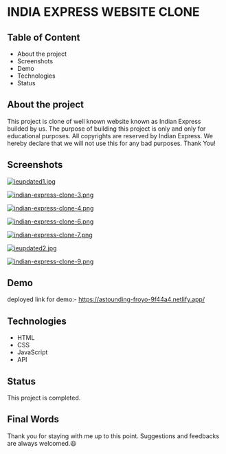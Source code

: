 
# INDIA EXPRESS WEBSITE CLONE





## Table of Content

- About the project
- Screenshots
- Demo
- Technologies
- Status


## About the project

This project is clone of well known website known as Indian Express builded by us. The purpose of building this project is only and only for educational purposes. All copyrights are reserved by Indian Express. We hereby declare that we will not use this for any bad purposes. Thank You!
## Screenshots

[![ieupdated1.jpg](https://i.postimg.cc/TPzQP1Mq/ieupdated1.jpg)](https://postimg.cc/t1zFSXgY)

[![indian-express-clone-3.png](https://i.postimg.cc/65G9gyBs/indian-express-clone-3.png)](https://postimg.cc/HVdD7WJ3)

[![indian-express-clone-4.png](https://i.postimg.cc/TPQGgbJb/indian-express-clone-4.png)](https://postimg.cc/v11pdcj8)

[![indian-express-clone-6.png](https://i.postimg.cc/T3JhNpcd/indian-express-clone-6.png)](https://postimg.cc/gxrYnc5Q)

[![indian-express-clone-7.png](https://i.postimg.cc/rpysBMhS/indian-express-clone-7.png)](https://postimg.cc/YvVtgKB9)

[![ieupdated2.jpg](https://i.postimg.cc/DZshWSW2/ieupdated2.jpg)](https://postimg.cc/KkZwwvrV)

[![indian-express-clone-9.png](https://i.postimg.cc/Jnf1zLQY/indian-express-clone-9.png)](https://postimg.cc/LYVdxGwj)
## Demo

deployed link for demo:- https://astounding-froyo-9f44a4.netlify.app/


## Technologies

- HTML
- CSS
- JavaScript
- API
## Status

This project is completed. 
## Final Words

Thank you for staying with me up to this point. Suggestions and feedbacks are always welcomed.😃

